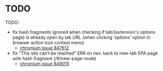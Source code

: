 # TODO

TODO:

- fix hash fragments ignored when checking if tab/(extension's options page) is already open by tab URL (when clicking 'options' option in browser action icon context menu)
  - [chromium issue 847612](https://bugs.chromium.org/p/chromium/issues/detail?id=847612)
- fix "This site can’t be reached" ERR on nav. back to new-tab SPA page with hash fragment (/#/new-page-route)
  - [chromium issue 849015](https://bugs.chromium.org/p/chromium/issues/detail?id=849015)
